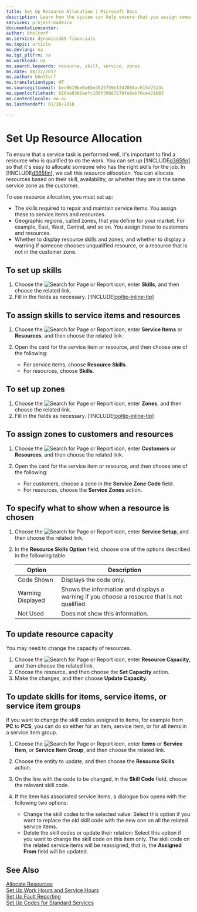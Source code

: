 ```yaml
---
title: Set Up Resource Allocation | Microsoft Docs
description: Learn how the system can help ensure that you assign someone who has the skills required to provide a service.
services: project-madeira
documentationcenter: 
author: bholtorf
ms.service: dynamics365-financials
ms.topic: article
ms.devlang: na
ms.tgt_pltfrm: na
ms.workload: na
ms.search.keywords: resource, skill, service, zones
ms.date: 08/22/2017
ms.author: bholtorf
ms.translationtype: HT
ms.sourcegitcommit: bec0619be0a65e3625759e13d2866ac615d7513c
ms.openlocfilehash: b16ba9366aefc108f39667678fe8ab70ce421b83
ms.contentlocale: en-au
ms.lasthandoff: 01/30/2018

---
```


# <a name="set-up-resource-allocation"></a>Set Up Resource Allocation
To ensure that a service task is performed well, it's important to find a resource who is qualified to do the work. You can set up [!INCLUDE[d365fin](includes/d365fin_md.md)] so that it's easy to allocate someone who has the right skills for the job. In [!INCLUDE[d365fin](includes/d365fin_md.md)], we call this _resource allocation_. You can allocate resources based on their skill, availability, or whether they are in the same service zone as the customer. 

To use resource allocation, you must set up:  
  
* The skills required to repair and maintain service items. You assign these to service items and resources.  
* Geographic regions, called zones, that you define for your market. For example, East, West, Central, and so on. You assign these to customers and resources.  
* Whether to display resource skills and zones, and whether to display a warning if someone chooses unqualified resource, or a resource that is not in the customer zone.  

## <a name="to-set-up-skills"></a>To set up skills
1. Choose the ![Search for Page or Report](media/ui-search/search_small.png "Search for Page or Report icon") icon, enter **Skills**, and then choose the related link.  
2. Fill in the fields as necessary. [!INCLUDE[tooltip-inline-tip](includes/tooltip-inline-tip_md.md)]  

## <a name="to-assign-skills-to-service-items-and-resources"></a>To assign skills to service items and resources
1. Choose the ![Search for Page or Report](media/ui-search/search_small.png "Search for Page or Report icon") icon, enter **Service Items** or **Resources**, and then choose the related link.  
2. Open the card for the service item or resource, and then choose one of the following:  
  
    * For service items, choose **Resource Skills**.  
    * For resources, choose **Skills**.  

## <a name="to-set-up-zones"></a>To set up zones
1. Choose the ![Search for Page or Report](media/ui-search/search_small.png "Search for Page or Report icon") icon, enter **Zones**, and then choose the related link.  
2. Fill in the fields as necessary. [!INCLUDE[tooltip-inline-tip](includes/tooltip-inline-tip_md.md)]  

## <a name="to-assign-zones-to-customers-and-resources"></a>To assign zones to customers and resources 
1. Choose the ![Search for Page or Report](media/ui-search/search_small.png "Search for Page or Report icon") icon, enter **Customers** or **Resources**, and then choose the related link.  
2. Open the card for the service item or resource, and then choose one of the following:  
  
    * For customers, choose a zone in the **Service Zone Code** field.  
    * For resources, choose the **Service Zones** action.  

## <a name="to-specify-what-to-show-when-a-resource-is-chosen"></a>To specify what to show when a resource is chosen
1. Choose the ![Search for Page or Report](media/ui-search/search_small.png "Search for Page or Report icon") icon, enter **Service Setup**, and then choose the related link. 
2. In the **Resource Skills Option** field, choose one of the options described in the following table.  
  
    |**Option**|**Description**|  
    |------------|-------------|  
    |Code Shown | Displays the code only.|  
    |Warning Displayed | Shows the information and displays a warning if you choose a resource that is not qualified.|  
    |Not Used | Does not show this information.|  

## <a name="to-update-resource-capacity"></a>To update resource capacity  
You may need to change the capacity of resources.  
  
1. Choose the ![Search for Page or Report](media/ui-search/search_small.png "Search for Page or Report icon") icon, enter **Resource Capacity**, and then choose the related link.  
2. Choose the resource, and then choose the **Set Capacity** action.  
3. Make the changes, and then choose **Update Capacity**.  

## <a name="to-update-skills-for-items-service-items-or-service-item-groups"></a>To update skills for items, service items, or service item groups
If you want to change the skill codes assigned to items, for example from **PC** to **PCS**, you can do so either for an item, service item, or for all items in a service item group.  
  
1. Choose the ![Search for Page or Report](media/ui-search/search_small.png "Search for Page or Report icon") icon, enter **Items** or **Service Item**, or **Service Item Group**, and then choose the related link.  
2. Choose the entity to update, and then choose the **Resource Skills** action.  
3. On the line with the code to be changed, in the **Skill Code** field, choose the relevant skill code.  
4.  If the item has associated service items, a dialogue box opens with the following two options:  
  
    * Change the skill codes to the selected value: Select this option if you want to replace the old skill code with the new one on all the related service items.  
    * Delete the skill codes or update their relation: Select this option if you want to change the skill code on this item only. The skill code on the related service items will be reassigned, that is, the **Assigned From** field will be updated.  
  
## <a name="see-also"></a>See Also
[Allocate Resources](service-how-to-allocate-resources.md)  
[Set Up Work Hours and Service Hours](service-how-setup-work-service-hours.md)  
[Set Up Fault Reporting](service-how-setup-fault-reporting.md)  
[Set Up Codes for Standard Services](service-how-setup-service-coding.md)  
 


